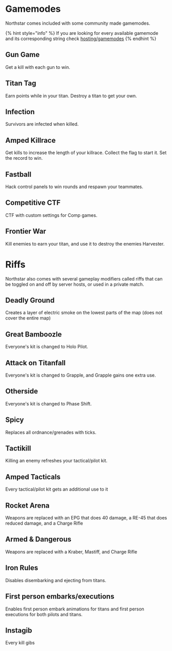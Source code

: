 # Gamemodes

Northstar comes included with some community made gamemodes.

{% hint style="info" %}
If you are looking for every available gamemode and its corresponding string check [hosting/gamemodes](../hosting-a-server-with-northstar/dedicated-server/README.md#gamemodes)
{% endhint %}

## Gun Game

Get a kill with each gun to win.

## Titan Tag

Earn points while in your titan. Destroy a titan to get your own.

## Infection

Survivors are infected when killed.

## Amped Killrace

Get kills to increase the length of your killrace. Collect the flag to start it. Set the record to win.

## Fastball

Hack control panels to win rounds and respawn your teammates.

## Competitive CTF

CTF with custom settings for Comp games.

## Frontier War

Kill enemies to earn your titan, and use it to destroy the enemies Harvester.

# Riffs

Northstar also comes with several gameplay modifiers called riffs that can be toggled on and off by server hosts, or used in a private match.

## Deadly Ground

Creates a layer of electric smoke on the lowest parts of the map (does not cover the entire map)

## Great Bamboozle

Everyone's kit is changed to Holo Pilot.

## Attack on Titanfall

Everyone's kit is changed to Grapple, and Grapple gains one extra use.

## Otherside

Everyone's kit is changed to Phase Shift.

## Spicy

Replaces all ordnance/grenades with ticks.

## Tactikill

Killing an enemy refreshes your tactical/pilot kit.

## Amped Tacticals
Every tactical/pilot kit gets an additional use to it

## Rocket Arena
Weapons are replaced with an EPG that does 40 damage, a RE-45 that does reduced damage, and a Charge Rifle

## Armed & Dangerous

Weapons are replaced with a Kraber, Mastiff, and Charge Rifle

## Iron Rules
Disables disembarking and ejecting from titans.

## First person embarks/executions
Enables first person embark animations for titans and first person executions for both pilots and titans.

## Instagib
Every kill gibs

